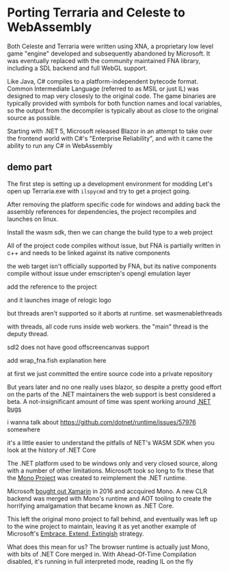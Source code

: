 # Porting Terraria and Celeste to WebAssembly

Both Celeste and Terraria were written using XNA, a proprietary low level game "engine" developed and subsequently abandoned by Microsoft. It was eventually replaced with the community maintained FNA library, including a SDL backend and full WebGL support.

Like Java, C# compiles to a platform-independent bytecode format. Common Intermediate Language (referred to as MSIL or just IL) was designed to map very closesly to the original code. The game binaries are typically provided with symbols for both function names and local variables, so the output from the decompiler is typically about as close to the original source as possible.

Starting with .NET 5, Microsoft released Blazor in an attempt to take over the frontend world with C#'s "Enterprise Reliability", and with it came the ability to run any C# in WebAssembly


## demo part
<!-- here i'm gonna have it be like walking through the process -->

The first step is setting up a development environment for modding
Let's open up Terraria.exe with `ilspycmd` and try to get a project going.

After removing the platform specific code for windows and adding back the assembly references for dependencies, the project recompiles and launches on linux.

Install the wasm sdk, then we can change the build type to a web project

All of the project code compiles without issue, but FNA is partially written in c++ and needs to be linked against its native components

the web target isn't officially supported by FNA, but its native components compile without issue under emscripten's opengl emulation layer

add the reference to the project

and it launches
image of relogic logo

but threads aren't supported so it aborts at runtime. set wasmenablethreads

with threads, all code runs inside web workers. the "main" thread is the deputy thread.

sdl2 does not have good offscreencanvas support

add wrap_fna.fish explanation here

at first we just committed the entire source code into a private repository








<!-- not sure where to put this yet -->

But years later and no one really uses blazor, so despite a pretty good effort on the parts of the .NET maintainers the web support is best considered a beta. A not-insignificant amount of time was spent working around [.NET bugs](https://github.com/dotnet/runtime/issues/112262)


i wanna talk about https://github.com/dotnet/runtime/issues/57976 somewhere



<!-- uhh put this in the introduction to the monomod section -->

it's a little easier to understand the pitfalls of NET's WASM SDK when you look at the history of .NET Core

The .NET platform used to be windows only and very closed source, along with a number of other limitations. Microsoft took so long to fix these that the [Mono Project]() was created to reimplement the .NET runtime.

Microsoft [bought out Xamarin](https://blogs.microsoft.com/blog/2016/02/24/microsoft-to-acquire-xamarin-and-empower-more-developers-to-build-apps-on-any-device/) in 2016 and accquired Mono. A new CLR backend was merged with Mono's runtime and AOT tooling to create the horrifying amalgamation that became known as .NET Core.

This left the original mono project to fall behind, and eventually was left up to the wine project to maintain, leaving it as yet another example of Microsoft's [Embrace, Extend, Extingish](https://en.wikipedia.org/wiki/Embrace,_extend,_and_extinguish) strategy.

What does this mean for us? The browser runtime is actually just Mono, with bits of .NET Core merged in. With Ahead-Of-Time Compilation disabled, it's running in full interpreted mode, reading IL on the fly






